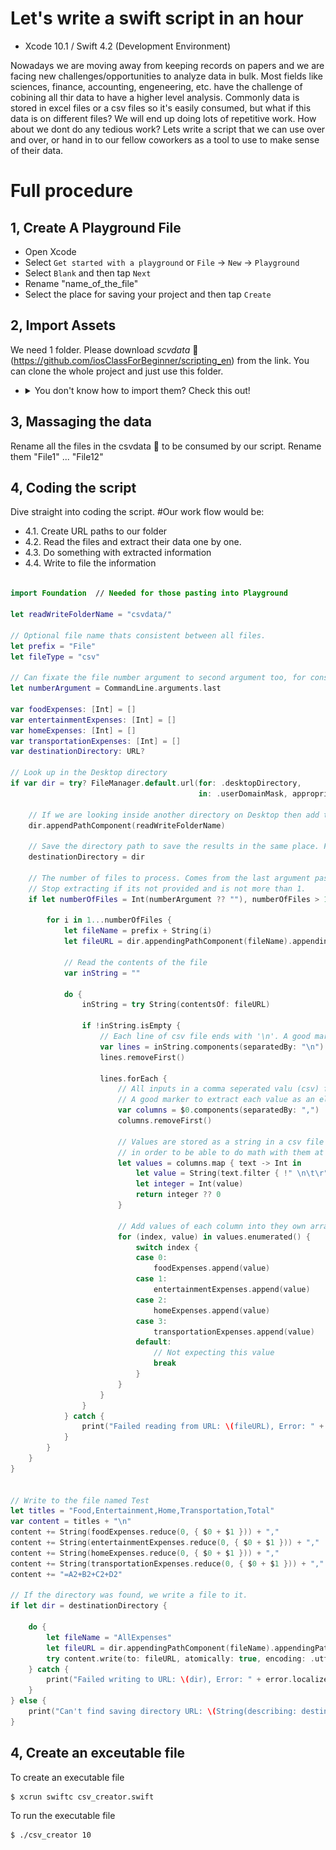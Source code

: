 # Let's write a swift script in an hour

* Xcode 10.1 / Swift 4.2 (Development Environment)

Nowadays we are moving away from keeping records on papers and we are facing new challenges/opportunities to analyze data in bulk. Most fields like sciences, finance, accounting, engeneering, etc. have the challenge of cobining all thir data to have a higher level analysis. Commonly data is stored in excel files or a csv files so it's easily consumed, but what if this data is on different files? We will end up doing lots of repetitive work. How about we dont do any tedious work? Lets write a script that we can use over and over, or hand in to our fellow coworkers as a tool to use to make sense of their data. 

# Full procedure

## 1, Create A Playground File

* Open Xcode  
* Select <code>Get started with a playground</code> or <code>File</code> -> <code>New</code> -> <code>Playground</code>
* Select <code>Blank</code> and then tap <code>Next</code>  
* Rename "name_of_the_file"
* Select the place for saving your project and then tap <code>Create</code>  

## 2, Import Assets

We need 1 folder. Please download <i>scvdata</i> 📁 (https://github.com/iosClassForBeginner/scripting_en) from the link. You can clone the whole project and just use this folder. 

  * <details><summary>You don't know how to import them? Check this out!</summary><div style="text-align:center"><img src ="https://github.com/iosClassForBeginner/quiz_en/blob/master/demos/tutorial/assets.gif" /></div></details>

## 3, Massaging the data

Rename all the files in the csvdata 📁 to be consumed by our script. Rename them "File1" ... "File12"

## 4, Coding the script

Dive straight into coding the script.
#Our work flow would be:
* 4.1. Create URL paths to our folder
* 4.2. Read the files and extract their data one by one.
* 4.3. Do something with extracted information
* 4.4. Write to file the information

```Swift

import Foundation  // Needed for those pasting into Playground

let readWriteFolderName = "csvdata/"

// Optional file name thats consistent between all files.
let prefix = "File"
let fileType = "csv"

// Can fixate the file number argument to second argument too, for consistency
let numberArgument = CommandLine.arguments.last

var foodExpenses: [Int] = []
var entertainmentExpenses: [Int] = []
var homeExpenses: [Int] = []
var transportationExpenses: [Int] = []
var destinationDirectory: URL?

// Look up in the Desktop directory
if var dir = try? FileManager.default.url(for: .desktopDirectory,
                                          in: .userDomainMask, appropriateFor: nil, create: true) {
    
    // If we are looking inside another directory on Desktop then add the path here.
    dir.appendPathComponent(readWriteFolderName)
    
    // Save the directory path to save the results in the same place. Feel free to change it to anywhere else
    destinationDirectory = dir
    
    // The number of files to process. Comes from the last argument passed in the command line tool.
    // Stop extracting if its not provided and is not more than 1.
    if let numberOfFiles = Int(numberArgument ?? ""), numberOfFiles > 1 {
        
        for i in 1...numberOfFiles {
            let fileName = prefix + String(i)
            let fileURL = dir.appendingPathComponent(fileName).appendingPathExtension(fileType)
            
            // Read the contents of the file
            var inString = ""
            
            do {
                inString = try String(contentsOf: fileURL)
                
                if !inString.isEmpty {
                    // Each line of csv file ends with '\n'. A good marker to extract each line as an element in an array.
                    var lines = inString.components(separatedBy: "\n")
                    lines.removeFirst()
                    
                    lines.forEach {
                        // All inputs in a comma seperated valu (csv) file are seperated by ','
                        // A good marker to extract each value as an element in an array.
                        var columns = $0.components(separatedBy: ",")
                        columns.removeFirst()
                        
                        // Values are stored as a string in a csv file so we need to convert them to Int (or Double)
                        // in order to be able to do math with them at some point.
                        let values = columns.map { text -> Int in
                            let value = String(text.filter { !" \n\t\r".contains($0) })
                            let integer = Int(value)
                            return integer ?? 0
                        }
                        
                        // Add values of each column into they own arrays so we can later add them together.
                        for (index, value) in values.enumerated() {
                            switch index {
                            case 0:
                                foodExpenses.append(value)
                            case 1:
                                entertainmentExpenses.append(value)
                            case 2:
                                homeExpenses.append(value)
                            case 3:
                                transportationExpenses.append(value)
                            default:
                                // Not expecting this value
                                break
                            }
                        }
                    }
                }
            } catch {
                print("Failed reading from URL: \(fileURL), Error: " + error.localizedDescription)
            }
        }
    }
}


// Write to the file named Test
let titles = "Food,Entertainment,Home,Transportation,Total"
var content = titles + "\n"
content += String(foodExpenses.reduce(0, { $0 + $1 })) + ","
content += String(entertainmentExpenses.reduce(0, { $0 + $1 })) + ","
content += String(homeExpenses.reduce(0, { $0 + $1 })) + ","
content += String(transportationExpenses.reduce(0, { $0 + $1 })) + ","
content += "=A2+B2+C2+D2"

// If the directory was found, we write a file to it. 
if let dir = destinationDirectory {
    
    do {
        let fileName = "AllExpenses"
        let fileURL = dir.appendingPathComponent(fileName).appendingPathExtension(fileType)
        try content.write(to: fileURL, atomically: true, encoding: .utf8)
    } catch {
        print("Failed writing to URL: \(dir), Error: " + error.localizedDescription)
    }
} else {
    print("Can't find saving directory URL: \(String(describing: destinationDirectory))")
}

```

## 4, Create an exceutable file

To create an executable file
```
$ xcrun swiftc csv_creator.swift
```

To run the executable file
```
$ ./csv_creator 10
```
